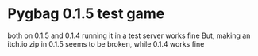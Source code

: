 # Pygbag 0.1.5 test game
 
both on 0.1.5 and 0.1.4 running it in a test server works fine
But, making an itch.io zip in 0.1.5 seems to be broken, while 0.1.4 works fine

